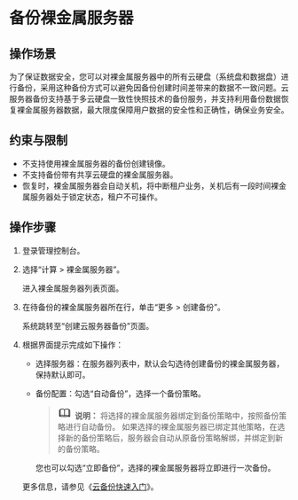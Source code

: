 # 备份裸金属服务器<a name="bms_01_0042"></a>

## 操作场景<a name="section166241031104715"></a>

为了保证数据安全，您可以对裸金属服务器中的所有云硬盘（系统盘和数据盘）进行备份，采用这种备份方式可以避免因备份创建时间差带来的数据不一致问题。云服务器备份支持基于多云硬盘一致性快照技术的备份服务，并支持利用备份数据恢复裸金属服务器数据，最大限度保障用户数据的安全性和正确性，确保业务安全。

## 约束与限制<a name="section18931103710553"></a>

-   不支持使用裸金属服务器的备份创建镜像。
-   不支持备份带有共享云硬盘的裸金属服务器。
-   恢复时，裸金属服务器会自动关机，将中断租户业务，关机后有一段时间裸金属服务器处于锁定状态，租户不可操作。

## 操作步骤<a name="section142311307548"></a>

1.  登录管理控制台。
2.  选择“计算 \> 裸金属服务器”。

    进入裸金属服务器列表页面。

3.  在待备份的裸金属服务器所在行，单击“更多 \> 创建备份”。

    系统跳转至“创建云服务器备份”页面。

4.  根据界面提示完成如下操作：

    -   选择服务器：在服务器列表中，默认会勾选待创建备份的裸金属服务器，保持默认即可。
    -   备份配置：勾选“自动备份”，选择一个备份策略。

        >![](public_sys-resources/icon-note.gif) **说明：** 
        >将选择的裸金属服务器绑定到备份策略中，按照备份策略进行自动备份。
        >如果选择的裸金属服务器已绑定其他策略，在选择新的备份策略后，服务器会自动从原备份策略解绑，并绑定到新的备份策略。

        您也可以勾选“立即备份”，选择的裸金属服务器将立即进行一次备份。

    更多信息，请参见《[云备份快速入门](https://support.huaweicloud.com/qs-cbr/cbr_02_0006.html)》。


